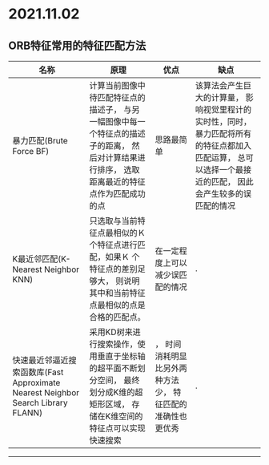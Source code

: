 # 2021.11.02

## ORB特征常用的特征匹配方法

|名称|原理|优点|缺点|
|--|--|--|--|
|暴力匹配(Brute Force BF)|计算当前图像中待匹配特征点的描述子， 与另一幅图像中每一个特征点的描述子的距离， 然后对计算结果进行排序， 选取距离最近的特征点作为匹配成功的点|思路最简单|该算法会产生巨大的计算量， 影响视觉里程计的实时性，同时，暴力匹配将所有的特征点都加入匹配运算， 总可以选择一个最接近的匹配， 因此会产生较多的误匹配的情况|
|K最近邻匹配(K-Nearest Neighbor KNN)|只选取与当前特征点最相似的Ｋ 个特征点进行匹配，如果Ｋ 个特征点的差别足够大， 则说明其中和当前特征点最相似的点是合格的匹配点。|在一定程度上可以减少误匹配的情况|.|
|快速最近邻逼近搜索函数库(Fast Approximate Nearest Neighbor Search Library FLANN)|采用KD树来进行搜索操作，使用垂直于坐标轴的超平面不断划分空间， 最终划分成K维的超矩形区域， 存储在K维空间的特征点可以实现快速搜索|， 时间消耗明显比另外两种方法少， 特征匹配的准确性也更优秀|.|
---


